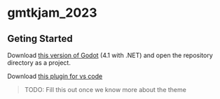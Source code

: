 # gmtkjam_2023

## Geting Started

Download [this version of Godot](https://github.com/godotengine/godot/releases/download/4.1-stable/Godot_v4.1-stable_mono_win64.zip) (4.1 with .NET) and open the repository directory as a project.

Download [this plugin for vs code](https://marketplace.visualstudio.com/items?itemName=neikeq.godot-csharp-vscode)

> TODO: Fill this out once we know more about the theme
